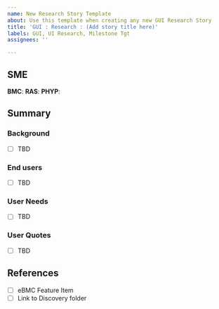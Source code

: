 ```yaml
---
name: New Research Story Template
about: Use this template when creating any new GUI Research Story
title: 'GUI : Research : (Add story title here)'
labels: GUI, UI Research, Milestone Tgt
assignees: ''

---
```


## SME
**BMC**:
**RAS**:
**PHYP**:

## Summary

### Background
- [ ] TBD

### End users
- [ ]  TBD

### User Needs
- [ ] TBD

### User Quotes
- [ ] TBD

## References
- [ ] eBMC Feature Item <add number>
- [ ] Link to Discovery folder
